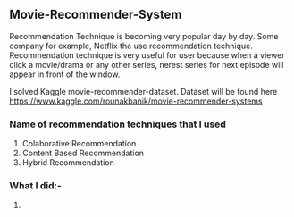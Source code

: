 ## Movie-Recommender-System

Recommendation Technique is becoming very popular day by day. Some company for example, Netflix the use recommendation technique. Recommendation technique is 
very useful for user because when a viewer click a movie/drama or any other series, nerest series for next episode will appear in front of the window.

I solved Kaggle movie-recommender-dataset. Dataset will be found here https://www.kaggle.com/rounakbanik/movie-recommender-systems 

### Name of recommendation techniques that I used
1. Colaborative Recommendation
2. Content Based Recommendation
3. Hybrid Recommendation

### What I did:-

1. 


